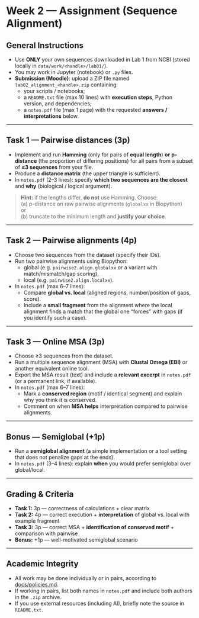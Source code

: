 # Week 2 — Assignment (Sequence Alignment)

## General Instructions
- Use **ONLY** your own sequences downloaded in Lab 1 from NCBI (stored locally in `data/work/<handle>/lab01/`).
- You may work in Jupyter (notebook) or `.py` files.
- **Submission (Moodle)**: upload a ZIP file named `lab02_alignment_<handle>.zip` containing:
  - your scripts / notebooks;
  - a `README.txt` file (max 10 lines) with **execution steps**, Python version, and dependencies;
  - a `notes.pdf` file (max 1 page) with the requested **answers / interpretations** below.

---

## Task 1 — Pairwise distances (3p)
- Implement and run **Hamming** (only for pairs of **equal length**) **or** **p-distance** (the proportion of differing positions) for all pairs from a subset of **≥3 sequences** from your file.
- Produce a **distance matrix** (the upper triangle is sufficient).
- In `notes.pdf` (2–3 lines): specify **which two sequences are the closest** and **why** (biological / logical argument).

> **Hint:** if the lengths differ, **do not** use Hamming. Choose:  
> (a) p-distance on raw pairwise alignments (`globalxx` in Biopython)  
> or  
> (b) truncate to the minimum length and **justify your choice**.

---

## Task 2 — Pairwise alignments (4p)
- Choose two sequences from the dataset (specify their IDs).
- Run two pairwise alignments using Biopython:
  - global (e.g. `pairwise2.align.globalxx` or a variant with match/mismatch/gap scoring),
  - local (e.g. `pairwise2.align.localxx`).
- In `notes.pdf` (max 6–7 lines):
  - Compare **global vs. local** (aligned regions, number/position of gaps, score).
  - Include a **small fragment** from the alignment where the local alignment finds a match that the global one “forces” with gaps (if you identify such a case).

---

## Task 3 — Online MSA (3p)
- Choose ≥3 sequences from the dataset.
- Run a multiple sequence alignment (MSA) with **Clustal Omega (EBI)** or another equivalent online tool.
- Export the MSA result (text) and include a **relevant excerpt** in `notes.pdf` (or a permanent link, if available).
- In `notes.pdf` (max 6–7 lines):
  - Mark a **conserved region** (motif / identical segment) and explain why you think it is conserved.
  - Comment on when **MSA helps** interpretation compared to pairwise alignments.

---

## Bonus — Semiglobal (+1p)
- Run a **semiglobal alignment** (a simple implementation or a tool setting that does not penalize gaps at the ends).
- In `notes.pdf` (3–4 lines): explain **when** you would prefer semiglobal over global/local.

---

## Grading & Criteria
- **Task 1:** 3p — correctness of calculations + clear matrix  
- **Task 2:** 4p — correct execution + **interpretation** of global vs. local with example fragment  
- **Task 3:** 3p — correct MSA + **identification of conserved motif** + comparison with pairwise  
- **Bonus:** +1p — well-motivated semiglobal scenario  

---

## Academic Integrity
- All work may be done individually or in pairs, according to [docs/policies.md](../../docs/policies.md).  
- If working in pairs, list both names in `notes.pdf` and include both authors in the `.zip` archive.  
- If you use external resources (including AI), briefly note the source in `README.txt`.
